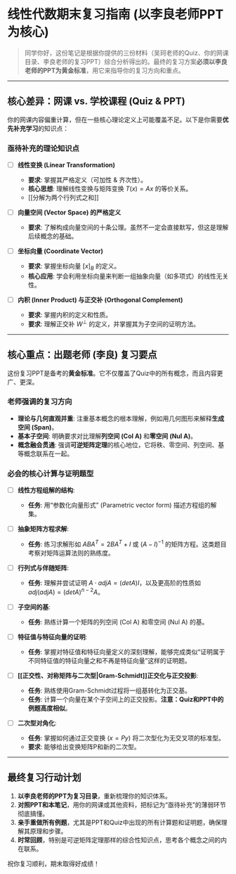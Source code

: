 # 线性代数期末复习指南 (以李良老师PPT为核心)

> 同学你好，这份笔记是根据你提供的三份材料（吴珂老师的Quiz、你的网课目录、李良老师的复习PPT）综合分析得出的。最终的复习方案**必须以李良老师的PPT为黄金标准**，用它来指导你的复习方向和重点。

---

## 核心差异：网课 vs. 学校课程 (Quiz & PPT)

你的网课内容偏重计算，但在一些核心理论定义上可能覆盖不足。以下是你需要**优先补充学习**的知识点：

### 亟待补充的理论知识点

- [ ] **线性变换 (Linear Transformation)**
    - **要求**: 掌握其严格定义（可加性 & 齐次性）。
    - **核心思想**: 理解线性变换与矩阵变换 $T(x)=Ax$ 的等价关系。
    - [[分解为两个行列式之和]]

- [ ] **向量空间 (Vector Space) 的严格定义**
    - **要求**: 了解构成向量空间的十条公理。虽然不一定会直接默写，但这是理解后续概念的基础。

- [ ] **坐标向量 (Coordinate Vector)**
    - **要求**: 掌握坐标向量 $[x]_B$ 的定义。
    - **核心应用**: 学会利用坐标向量来判断一组抽象向量（如多项式）的线性无关性。

- [ ] **内积 (Inner Product) 与正交补 (Orthogonal Complement)**
    - **要求**: 掌握内积的定义和性质。
    - **要求**: 理解正交补 $W^{\perp}$ 的定义，并掌握其为子空间的证明方法。

---

## 核心重点：出题老师 (李良) 复习要点

这份复习PPT是备考的**黄金标准**。它不仅覆盖了Quiz中的所有概念，而且内容更广、更深。

### 老师强调的复习方向

* **理论与几何直观并重**: 注重基本概念的根本理解，例如用几何图形来解释**生成空间 (Span)**。
* **基本子空间**: 明确要求对比理解**列空间 (Col A)** 和**零空间 (Nul A)**。
* **概念融会贯通**: 强调**可逆矩阵定理**的核心地位，它将秩、零空间、列空间、基等概念联系在一起。

### 必会的核心计算与证明题型

- [ ] **线性方程组解的结构**:
    - **任务**: 用“参数化向量形式” (Parametric vector form) 描述方程组的解集。

- [ ] **抽象矩阵方程求解**:
    - **任务**: 练习求解形如 $ABA^T = 2BA^T + I$ 或 $(A-I)^{-1}$ 的矩阵方程。这类题目考察对矩阵运算法则的熟练度。

- [ ] **行列式与伴随矩阵**:
    - **任务**: 理解并尝试证明 $A \cdot adjA = (detA)I$，以及更高阶的性质如 $adj(adjA)=(detA)^{n-2}A$。

- [ ] **子空间的基**:
    - **任务**: 熟练计算一个矩阵的列空间 (Col A) 和零空间 (Nul A) 的基。

- [ ] **特征值与特征向量的证明**:
    - **任务**: 掌握对特征值和特征向量定义的深刻理解，能够完成类似“证明属于不同特征值的特征向量之和不再是特征向量”这样的证明题。

- [ ] **[[正交性、对称矩阵与二次型|Gram-Schmidt]]正交化与正交投影**:
    - **任务**: 熟练使用Gram-Schmidt过程将一组基转化为正交基。
    - **任务**: 计算一个向量在某个子空间上的正交投影。**注意：Quiz和PPT中的例题高度相似**。

- [ ] **二次型对角化**:
    - **任务**: 掌握如何通过正交变换 ($x=Py$) 将二次型化为无交叉项的标准型。
    - **要求**: 能够给出变换矩阵P和新的二次型。

---

## 最终复习行动计划

1.  **以李良老师的PPT为复习目录**，重新梳理你的知识体系。
2.  **对照PPT和本笔记**，用你的网课或其他资料，把标记为“亟待补充”的薄弱环节彻底搞懂。
3.  **亲手重做所有例题**，尤其是PPT和Quiz中出现的所有计算题和证明题，确保理解其原理和步骤。
4.  **时常回顾**，特别是可逆矩阵定理那样的综合性知识点，思考各个概念之间的内在联系。

祝你复习顺利，期末取得好成绩！